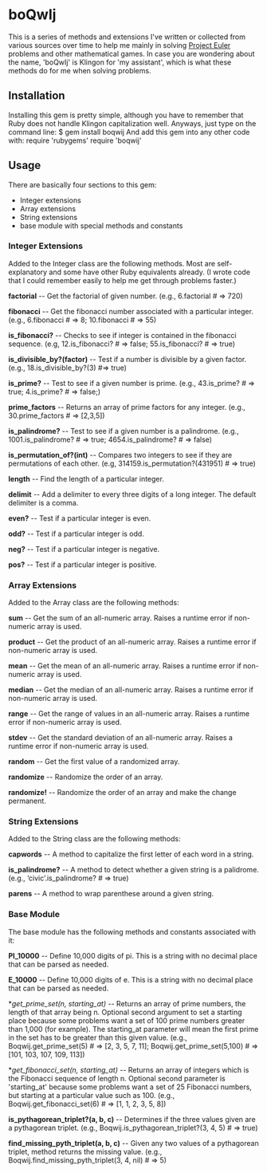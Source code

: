 boQwIj
==========
This is a series of methods and extensions I've written or collected from various sources over time to help me mainly in solving [Project Euler](http://projecteuler.net/) problems and other mathematical games.  In case you are wondering about the name, 'boQwIj' is Klingon for 'my assistant', which is what these methods do for me when solving problems.

Installation
------------
Installing this gem is pretty simple, although you have to remember that Ruby does not handle Klingon capitalization well.  Anyways, just type on the command line:
    $ gem install boqwij
And add this gem into any other code with:
    require 'rubygems'
		require 'boqwij'

Usage
------------
There are basically four sections to this gem:

* Integer extensions
* Array extensions
* String extensions
* base module with special methods and constants



### Integer Extensions ###

Added to the Integer class are the following methods.  Most are self-explanatory and some have other Ruby equivalents already. 
(I wrote code that I could remember easily to help me get through problems faster.)

**factorial** -- Get the factorial of given number. 
(e.g., 6.factorial # => 720)

**fibonacci** -- Get the fibonacci number associated with a particular integer. 
(e.g., 6.fibonacci # => 8; 10.fibonacci # => 55)

**is_fibonacci?** -- Checks to see if integer is contained in the fibonacci sequence.
(e.g, 12.is_fibonacci? # => false; 55.is_fibonacci? # => true)

**is_divisible_by?(factor)** -- Test if a number is divisible by a given factor. 
(e.g., 18.is_divisible_by?(3) #=> true)

**is_prime?** -- Test to see if a given number is prime.
(e.g., 43.is_prime? # => true; 4.is_prime? # => false;)

**prime_factors** -- Returns an array of prime factors for any integer. 
(e.g., 30.prime_factors # => [2,3,5])

**is_palindrome?** -- Test to see if a given number is a palindrome.
(e.g., 1001.is_palindrome? # => true; 4654.is_palindrome? # => false)

**is_permutation_of?(int)** -- Compares two integers to see if they are permutations of each other. 
(e.g, 314159.is_permutation?(431951) # => true)

**length** -- Find the length of a particular integer.

**delimit** -- Add a delimiter to every three digits of a long integer. The default delimiter is a comma.

**even?** -- Test if a particular integer is even.

**odd?** -- Test if a particular integer is odd.

**neg?** -- Test if a particular integer is negative.

**pos?** -- Test if a particular integer is positive.



### Array Extensions ###

Added to the Array class are the following methods:

**sum** -- Get the sum of an all-numeric array. Raises a runtime error if non-numeric array is used.

**product** -- Get the product of an all-numeric array. Raises a runtime error if non-numeric array is used.

**mean** -- Get the mean of an all-numeric array. Raises a runtime error if non-numeric array is used.

**median** -- Get the median of an all-numeric array. Raises a runtime error if non-numeric array is used.

**range** -- Get the range of values in an all-numeric array. Raises a runtime error if non-numeric array is used.

**stdev** -- Get the standard deviation of an all-numeric array. Raises a runtime error if non-numeric array is used.

**random** -- Get the first value of a randomized array.

**randomize** -- Randomize the order of an array.

**randomize!** -- Randomize the order of an array and make the change permanent.



### String Extensions ###

Added to the String class are the following methods:

**capwords** -- A method to capitalize the first letter of each word in a string.

**is_palindrome?** -- A method to detect whether a given string is a palidrome. (e.g., ‘civic’.is_palindrome? # => true)

**parens** -- A method to wrap parenthese around a given string.



### Base Module ###

The base module has the following methods and constants associated with it:

**PI_10000** -- Define 10,000 digits of pi.  This is a string with no decimal place that can be parsed as needed.

**E_10000** -- Define 10,000 digits of e.  This is a string with no decimal place that can be parsed as needed.

**get_prime_set(n, *starting_at)** -- Returns an array of prime numbers, the length of that array being n.  Optional second argument to set a starting place because some problems want a set of 100 prime numbers greater than 1,000 (for example).  The starting_at parameter will mean the first prime in the set has to be greater than this given value. (e.g., Boqwij.get_prime_set(5) # => [2, 3, 5, 7, 11]; Boqwij.get_prime_set(5,100) # => [101, 103, 107, 109, 113])

**get_fibonacci_set(n, *starting_at)** -- Returns an array of integers which is the Fibonacci sequence of length n.  Optional second parameter is 'starting_at' because some problems want a set of 25 Fibonacci numbers, but starting at a particular value such as 100. (e.g., Boqwij.get_fibonacci_set(6) # => [1, 1, 2, 3, 5, 8])

**is_pythagorean_triplet?(a, b, c)** -- Determines if the three values given are a pythagorean triplet. (e.g., Boqwij.is_pythagorean_triplet?(3, 4, 5) # => true)

**find_missing_pyth_triplet(a, b, c)** -- Given any two values of a pythagorean triplet, method returns the missing value. (e.g., Boqwij.find_missing_pyth_triplet(3, 4, nil) # => 5)
